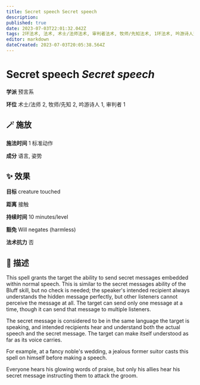 ```yaml
---
title: Secret speech Secret speech
description: 
published: true
date: 2023-07-03T22:01:32.042Z
tags: 2环法术, 法术, 术士/法师法术, 审判者法术, 牧师/先知法术, 1环法术, 吟游诗人法术, 预言系
editor: markdown
dateCreated: 2023-07-03T20:05:38.564Z
---
```


# **Secret speech** *Secret speech*

**学派** 预言系 

**环位** 术士/法师 2, 牧师/先知 2, 吟游诗人 1, 审判者 1

## 🪄 施放

**施法时间** 1 标准动作

**成分** 语言, 姿势

## ✨ 效果 

**目标** creature touched 

**距离** 接触  

**持续时间** 10 minutes/level 

**豁免** Will negates (harmless)

**法术抗力** 否

## 📖 描述

This spell grants the target the ability to send secret messages embedded within normal speech. This is similar to the secret messages ability of the Bluff skill, but no check is needed; the speaker's intended recipient always understands the hidden message perfectly, but other listeners cannot perceive the message at all. The target can send only one message at a time, though it can send that message to multiple listeners.

The secret message is considered to be in the same language the target is speaking, and intended recipients hear and understand both the actual speech and the secret message. The target can make itself understood as far as its voice carries.

For example, at a fancy noble's wedding, a jealous former suitor casts this spell on himself before making a speech.

Everyone hears his glowing words of praise, but only his allies hear his secret message instructing them to attack the groom.
    